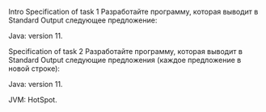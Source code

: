 Intro
Specification of task 1
Разработайте программу, которая выводит в Standard Output следующее предложение:

Java: version 11.

Specification of task 2
Разработайте программу, которая выводит в Standard Output следующие предложения (каждое предложение в новой строке):

Java: version 11.

JVM: HotSpot.
